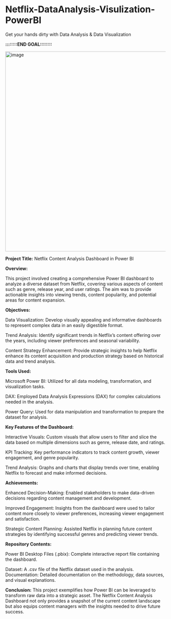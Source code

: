 # Netflix-DataAnalysis-Visulization-PowerBI
Get your hands dirty with Data Analysis &amp; Data Visualization

**::::::::END GOAL::::::::**


<img width="627" alt="image" src="https://github.com/stepupakki/Netflix-DataAnalysis-Visulization-PowerBI/assets/63256869/21272644-2d07-45f9-844c-74a29aa5df21">



**Project Title:** 
Netflix Content Analysis Dashboard in Power BI

**Overview:**

This project involved creating a comprehensive Power BI dashboard to analyze a diverse dataset from Netflix, covering various aspects of content such as genre, release year, and user ratings. The aim was to provide actionable insights into viewing trends, content popularity, and potential areas for content expansion.

**Objectives:**

Data Visualization: Develop visually appealing and informative dashboards to represent complex data in an easily digestible format.

Trend Analysis: Identify significant trends in Netflix’s content offering over the years, including viewer preferences and seasonal variability.

Content Strategy Enhancement: Provide strategic insights to help Netflix enhance its content acquisition and production strategy based on historical data and trend analysis.

**Tools Used:**

Microsoft Power BI: Utilized for all data modeling, transformation, and visualization tasks.

DAX: Employed Data Analysis Expressions (DAX) for complex calculations needed in the analysis.

Power Query: Used for data manipulation and transformation to prepare the dataset for analysis.

**Key Features of the Dashboard:**

Interactive Visuals: Custom visuals that allow users to filter and slice the data based on multiple dimensions such as genre, release date, and ratings.

KPI Tracking: Key performance indicators to track content growth, viewer engagement, and genre popularity.

Trend Analysis: Graphs and charts that display trends over time, enabling Netflix to forecast and make informed decisions.

**Achievements:**

Enhanced Decision-Making: Enabled stakeholders to make data-driven decisions regarding content management and development.

Improved Engagement: Insights from the dashboard were used to tailor content more closely to viewer preferences, increasing viewer engagement and satisfaction.

Strategic Content Planning: Assisted Netflix in planning future content strategies by identifying successful genres and predicting viewer trends.

**Repository Contents:**

Power BI Desktop Files (.pbix): Complete interactive report file containing the dashboard.

Dataset: A .csv file of the Netflix dataset used in the analysis.
Documentation: Detailed documentation on the methodology, data sources, and visual explanations.

**Conclusion:**
This project exemplifies how Power BI can be leveraged to transform raw data into a strategic asset. The Netflix Content Analysis Dashboard not only provides a snapshot of the current content landscape but also equips content managers with the insights needed to drive future success.
